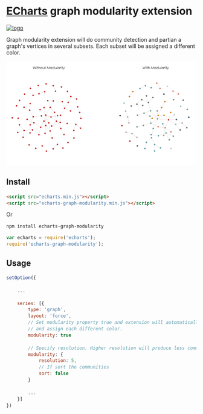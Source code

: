 # [ECharts](https://github.com/ecomfe/echarts) graph modularity extension

<a href="http://echarts.baidu.com">
    <img style="vertical-align: top;" src="https://github.com/ecomfe/echarts/raw/master/asset/logo.png?raw=true" alt="logo" height="50px">
</a>

Graph modularity extension will do community detection and partian a graph's vertices in several subsets. Each subset will be assigned a different color.

![](./example/modularity.png)

## Install

```html
<script src="echarts.min.js"></script>
<script src="echarts-graph-modularity.min.js"></script>
```

Or

```shell
npm install echarts-graph-modularity
```

```js
var echarts = require('echarts');
require('echarts-graph-modularity');
```

## Usage

```js
setOption({

    ...

    series: [{
        type: 'graph',
        layout: 'force',
        // Set modularity property true and extension will automatically detect different communities
        // and assign each different color.
        modularity: true

        // Specify resolution. Higher resolution will produce less communities
        modularity: {
            resolution: 5,
            // If sort the communities
            sort: false
        }

        ...
    }]
})
```
